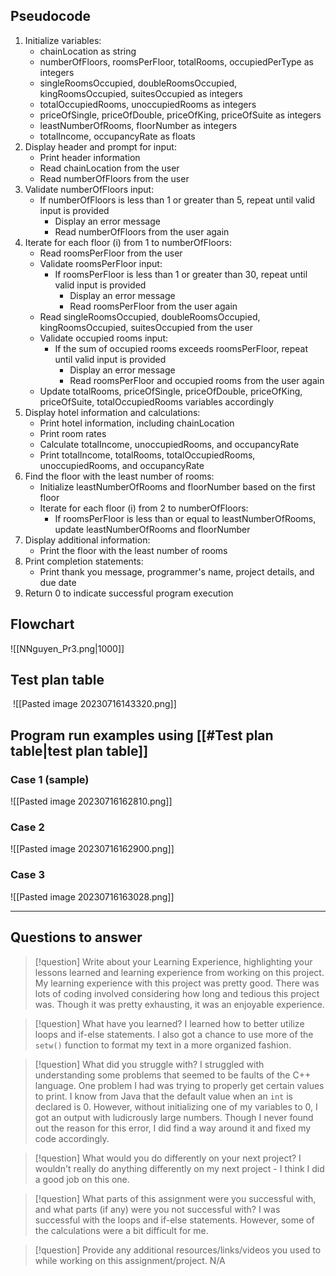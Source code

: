 ## Pseudocode
1. Initialize variables:
    - chainLocation as string
    - numberOfFloors, roomsPerFloor, totalRooms, occupiedPerType as integers
    - singleRoomsOccupied, doubleRoomsOccupied, kingRoomsOccupied, suitesOccupied as integers
    - totalOccupiedRooms, unoccupiedRooms as integers
    - priceOfSingle, priceOfDouble, priceOfKing, priceOfSuite as integers
    - leastNumberOfRooms, floorNumber as integers
    - totalIncome, occupancyRate as floats
2.  Display header and prompt for input:
    - Print header information
    - Read chainLocation from the user
    - Read numberOfFloors from the user
3. Validate numberOfFloors input:
    - If numberOfFloors is less than 1 or greater than 5, repeat until valid input is provided
        - Display an error message
        - Read numberOfFloors from the user again
4. Iterate for each floor (i) from 1 to numberOfFloors:
    - Read roomsPerFloor from the user
    - Validate roomsPerFloor input:
        - If roomsPerFloor is less than 1 or greater than 30, repeat until valid input is provided
            - Display an error message
            - Read roomsPerFloor from the user again
    - Read singleRoomsOccupied, doubleRoomsOccupied, kingRoomsOccupied, suitesOccupied from the user
    - Validate occupied rooms input:
        - If the sum of occupied rooms exceeds roomsPerFloor, repeat until valid input is provided
            - Display an error message
            - Read roomsPerFloor and occupied rooms from the user again
    - Update totalRooms, priceOfSingle, priceOfDouble, priceOfKing, priceOfSuite, totalOccupiedRooms variables accordingly
5. Display hotel information and calculations:
    - Print hotel information, including chainLocation
    - Print room rates
    - Calculate totalIncome, unoccupiedRooms, and occupancyRate
    - Print totalIncome, totalRooms, totalOccupiedRooms, unoccupiedRooms, and occupancyRate
6.  Find the floor with the least number of rooms:
    - Initialize leastNumberOfRooms and floorNumber based on the first floor
    - Iterate for each floor (i) from 2 to numberOfFloors:
        - If roomsPerFloor is less than or equal to leastNumberOfRooms, update leastNumberOfRooms and floorNumber
7. Display additional information:
    - Print the floor with the least number of rooms
8.  Print completion statements:
    - Print thank you message, programmer's name, project details, and due date
9. Return 0 to indicate successful program execution

## Flowchart
![[NNguyen_Pr3.png|1000]]

## Test plan table
 ![[Pasted image 20230716143320.png]]

## Program run examples using [[#Test plan table|test plan table]]
### Case 1 (sample)
![[Pasted image 20230716162810.png]]

### Case 2
![[Pasted image 20230716162900.png]]

### Case 3
![[Pasted image 20230716163028.png]]

___
## Questions to answer

> [!question] Write about your Learning Experience, highlighting your lessons learned and learning experience from working on this project.
> My learning experience with this project was pretty good. There was lots of coding involved considering how long and tedious this project was. Though it was pretty exhausting, it was an enjoyable experience.

> [!question] What have you learned?
>  I learned how to better utilize loops and if-else statements. I also got a chance to use more of the `setw()` function to format my text in a more organized fashion.

> [!question] What did you struggle with?
> I struggled with understanding some problems that seemed to be faults of the C++ language. One problem I had was trying to properly get certain values to print. I know from Java that the default value when an `int` is declared is 0. However, without initializing one of my variables to 0, I got an output with ludicrously large numbers. Though I never found out the reason for this error, I did find a way around it and fixed my code accordingly.

> [!question] What would you do differently on your next project?
> I wouldn't really do anything differently on my next project - I think I did a good job on this one.

> [!question] What parts of this assignment were you successful with, and what parts (if any) were you not successful with?
> I was successful with the loops and if-else statements. However, some of the calculations were a bit difficult for me.

> [!question] Provide any additional resources/links/videos you used to while working on this assignment/project.
> N/A